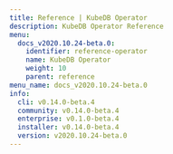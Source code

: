 ```yaml
---
title: Reference | KubeDB Operator
description: KubeDB Operator Reference
menu:
  docs_v2020.10.24-beta.0:
    identifier: reference-operator
    name: KubeDB Operator
    weight: 10
    parent: reference
menu_name: docs_v2020.10.24-beta.0
info:
  cli: v0.14.0-beta.4
  community: v0.14.0-beta.4
  enterprise: v0.1.0-beta.4
  installer: v0.14.0-beta.4
  version: v2020.10.24-beta.0
---
```


